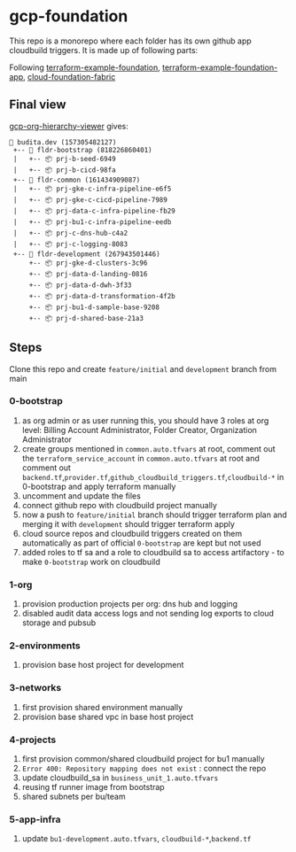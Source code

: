 # gcp-foundation 

This repo is a monorepo where each folder has its own github app cloudbuild triggers. It is made up of following parts:

Following [terraform-example-foundation](https://github.com/terraform-google-modules/terraform-example-foundation), [terraform-example-foundation-app](https://github.com/GoogleCloudPlatform/terraform-example-foundation-app), [cloud-foundation-fabric](https://github.com/terraform-google-modules/cloud-foundation-fabric/tree/master/data-solutions)

## Final view
[gcp-org-hierarchy-viewer](https://github.com/GoogleCloudPlatform/professional-services/tree/main/tools/gcp-org-hierarchy-viewer) gives:

```
🏢 budita.dev (157305482127)
 +-- 📁 fldr-bootstrap (818226860401)
 |   +-- 📦 prj-b-seed-6949
 |   +-- 📦 prj-b-cicd-98fa
 +-- 📁 fldr-common (161434909087)
 |   +-- 📦 prj-gke-c-infra-pipeline-e6f5
 |   +-- 📦 prj-gke-c-cicd-pipeline-7989
 |   +-- 📦 prj-data-c-infra-pipeline-fb29
 |   +-- 📦 prj-bu1-c-infra-pipeline-eedb
 |   +-- 📦 prj-c-dns-hub-c4a2
 |   +-- 📦 prj-c-logging-8083
 +-- 📁 fldr-development (267943501446)
     +-- 📦 prj-gke-d-clusters-3c96
     +-- 📦 prj-data-d-landing-0816
     +-- 📦 prj-data-d-dwh-3f33
     +-- 📦 prj-data-d-transformation-4f2b
     +-- 📦 prj-bu1-d-sample-base-9208
     +-- 📦 prj-d-shared-base-21a3
```

## Steps

Clone this repo and create ```feature/initial``` and ```development``` branch from main

### 0-bootstrap
1. as org admin or as user running this, you should have 3 roles at org level: Billing Account Administrator, Folder Creator, Organization Administrator 
1. create groups mentioned in ```common.auto.tfvars``` at root, comment out the ```terraform_service_account``` in ```common.auto.tfvars``` at root and comment out ```backend.tf```,```provider.tf```,```github_cloudbuild_triggers.tf```,```cloudbuild-*``` in 0-bootstrap and apply terraform manually
1. uncomment and update the files 
1. connect github repo with cloudbuild project manually
1. now a push to ```feature/initial``` branch should trigger terraform plan and merging it with ```development``` should trigger terraform apply
1. cloud source repos and cloudbuild triggers created on them automatically as part of official ```0-bootstrap``` are kept but not used
1. added roles to tf sa and a role to cloudbuild sa to access artifactory - to make ```0-bootstrap``` work on cloudbuild

### 1-org
1. provision production projects per org: dns hub and logging
1. disabled audit data access logs and not sending log exports to cloud storage and pubsub

### 2-environments
1. provision base host project for development

### 3-networks
1. first provision shared environment manually
1. provision base shared vpc in base host project

### 4-projects
1. first provision common/shared cloudbuild project for bu1 manually
1. ```Error 400: Repository mapping does not exist``` : connect the repo
1. update cloudbuild_sa in ```business_unit_1.auto.tfvars``` 
1. reusing tf runner image from bootstrap
1. shared subnets per bu/team

### 5-app-infra
1. update ```bu1-development.auto.tfvars```, ```cloudbuild-*```,```backend.tf```
